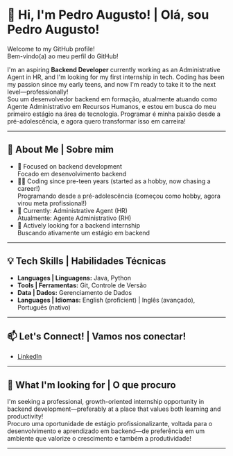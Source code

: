 # 👋 Hi, I'm Pedro Augusto! | Olá, sou Pedro Augusto!

Welcome to my GitHub profile!  
Bem-vindo(a) ao meu perfil do GitHub!

I'm an aspiring **Backend Developer** currently working as an Administrative Agent in HR, and I'm looking for my first internship in tech. Coding has been my passion since my early teens, and now I'm ready to take it to the next level—professionally!  
Sou um desenvolvedor backend em formação, atualmente atuando como Agente Administrativo em Recursos Humanos, e estou em busca do meu primeiro estágio na área de tecnologia. Programar é minha paixão desde a pré-adolescência, e agora quero transformar isso em carreira!

---

## 🚀 About Me | Sobre mim

- 🎯 Focused on backend development  
  Focado em desenvolvimento backend
- 🧑‍💻 Coding since pre-teen years (started as a hobby, now chasing a career!)  
  Programando desde a pré-adolescência (começou como hobby, agora virou meta profissional!)
- 💼 Currently: Administrative Agent (HR)  
  Atualmente: Agente Administrativo (RH)
- 🌱 Actively looking for a backend internship  
  Buscando ativamente um estágio em backend

---

## 💡 Tech Skills | Habilidades Técnicas

- **Languages | Linguagens:** Java, Python
- **Tools | Ferramentas:** Git, Controle de Versão
- **Data | Dados:** Gerenciamento de Dados
- **Languages | Idiomas:** English (proficient) | Inglês (avançado), Português (nativo)

---

## 📫 Let's Connect! | Vamos nos conectar!

- [LinkedIn](https://www.linkedin.com/in/pedro-augusto-823926237)

---

## 🎯 What I'm looking for | O que procuro

I'm seeking a professional, growth-oriented internship opportunity in backend development—preferably at a place that values both learning and productivity!  
Procuro uma oportunidade de estágio profissionalizante, voltada para o desenvolvimento e aprendizado em backend—de preferência em um ambiente que valorize o crescimento e também a produtividade!

---
